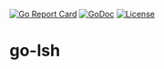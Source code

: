 [![Go Report Card](https://goreportcard.com/badge/github.com/aouyang1/go-lsh)](https://goreportcard.com/report/github.com/aouyang1/go-lsh)
[![GoDoc](https://godoc.org/github.com/aouyang1/go-lsh?status.svg)](https://godoc.org/github.com/aouyang1/go-lsh)
[![License](https://img.shields.io/badge/License-MIT-blue.svg)](https://opensource.org/licenses/MIT)

# go-lsh